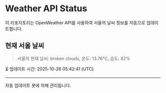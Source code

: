 
# Weather API Status

이 리포지토리는 OpenWeather API를 사용하여 서울의 날씨 정보를 자동으로 업데이트합니다.

## 현재 서울 날씨
> 서울의 현재 날씨: broken clouds, 온도: 13.76°C, 습도: 82%

⏳ 업데이트 시간: 2025-10-26 05:42:41 (UTC)

---
자동 업데이트 봇에 의해 관리됩니다.
